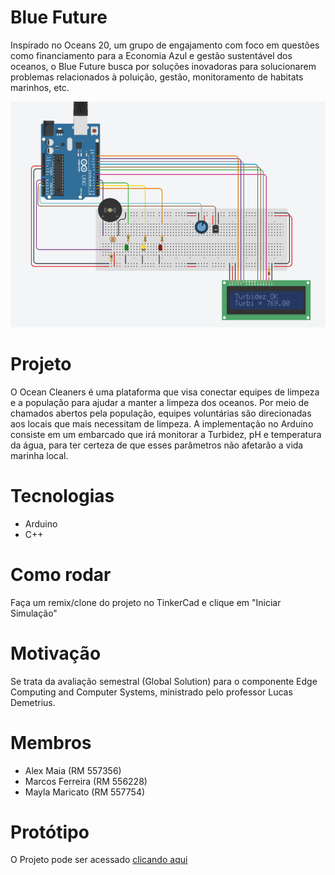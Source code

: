 # Blue Future

Inspirado no Oceans 20, um grupo de engajamento com foco em questões como financiamento para a Economia Azul e gestão sustentável dos oceanos, o Blue Future busca por soluções inovadoras para solucionarem problemas relacionados à poluição, gestão, monitoramento de habitats marinhos, etc.

<p align="center">
  <img src="docs/preview.png" width="800px" />
</p>

# Projeto

O Ocean Cleaners é uma plataforma que visa conectar equipes de limpeza e a população para ajudar a manter a limpeza dos oceanos.
Por meio de chamados abertos pela população, equipes voluntárias são direcionadas aos locais que mais necessitam de limpeza.
A implementação no Arduino consiste em um embarcado que irá monitorar a Turbidez, pH e temperatura da água, para ter certeza de que esses parâmetros não afetarão a vida marinha local.

# Tecnologias

- Arduino
- C++

# Como rodar

Faça um remix/clone do projeto no TinkerCad e clique em "Iniciar Simulação"

# Motivação

Se trata da avaliação semestral (Global Solution) para o componente Edge Computing and Computer Systems, ministrado pelo professor Lucas Demetrius.

# Membros

- Alex Maia (RM 557356)
- Marcos Ferreira (RM 556228)
- Mayla Maricato (RM 557754)

# Protótipo
O Projeto pode ser acessado [clicando aqui](https://www.tinkercad.com/things/3z5qKJTVzIx-gs-ocean-cleaners-edge-computing-and-computer-systems?sharecode=0N629VuovqcbXtP6ezPOOHDP5MhJze6yitgEZbISO94)